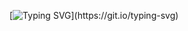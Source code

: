 [![Typing SVG](https://readme-typing-svg.herokuapp.com/?color=FEFEFE&size=38&center=true&vCenter=true&width=1000&lines=Hello+World!++;my+name+is+Taiane++;welcome+to+my+github🌼;)](https://git.io/typing-svg)
